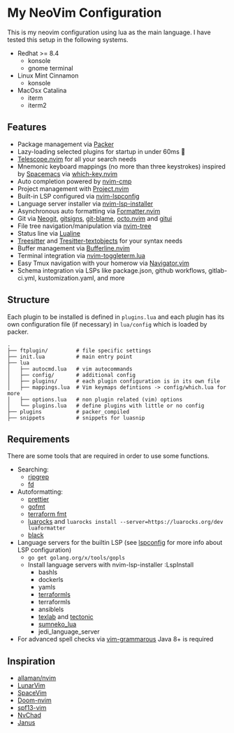 # My NeoVim Configuration

This is my neovim configuration using lua as the main language. I have tested this setup in the following systems.

- Redhat >= 8.4
  - konsole
  - gnome terminal
- Linux Mint Cinnamon
  - konsole
- MacOsx Catalina
  - iterm
  - iterm2

## Features

- Package management via [Packer](https://github.com/wbthomason/packer.nvim)
- Lazy-loading selected plugins for startup in under 60ms 🚀
- [Telescope.nvim](https://github.com/nvim-telescope/telescope.nvim) for all your search needs
- Mnemonic keyboard mappings (no more than three keystrokes) inspired by [Spacemacs](https://www.spacemacs.org/) via [which-key.nvim](https://github.com/folke/which-key.nvim)
- Auto completion powered by [nvim-cmp](https://github.com/hrsh7th/nvim-cmp)
- Project management with [Project.nvim](https://github.com/ahmedkhalf/project.nvim)
- Built-in LSP configured via [nvim-lspconfig](https://github.com/neovim/nvim-lspconfig)
- Language server installer via [nvim-lsp-installer](https://github.com/williamboman/nvim-lsp-installer)
- Asynchronous auto formatting via [Formatter.nvim](https://github.com/mhartington/formatter.nvim)
- Git via [Neogit](https://github.com/TimUntersberger/neogit), [gitsigns](https://github.com/lewis6991/gitsigns.nvim), [git-blame](https://github.com/f-person/git-blame.nvim), [octo.nvim](https://github.com/pwntester/octo.nvim) and [gitui](https://github.com/extrawurst/gitui)
- File tree navigation/manipulation via [nvim-tree](https://github.com/kyazdani42/nvim-tree.lua)
- Status line via [Lualine](https://github.com/nvim-lualine/lualine.nvim)
- [Treesitter](https://github.com/nvim-treesitter/nvim-treesitter) and [Tresitter-textobjects](https://github.com/nvim-treesitter/nvim-treesitter-textobjects) for your syntax needs
- Buffer management via [Bufferline.nvim](https://github.com/akinsho/bufferline.nvim)
- Terminal integration via [nvim-toggleterm.lua](https://github.com/akinsho/nvim-toggleterm.lua)
- Easy Tmux navigation with your homerow via [Navigator.vim](https://github.com/numToStr/Navigator.nvim)
- Schema integration via LSPs like package.json, github workflows, gitlab-ci.yml, kustomization.yaml, and more

## Structure

Each plugin to be installed is defined in `plugins.lua` and each plugin has its own configuration file (if necessary) in `lua/config` which is loaded by packer.

```
.
├── ftplugin/         # file specific settings
├── init.lua          # main entry point
├── lua
│   ├── autocmd.lua   # vim autocommands
│   ├── config/       # additional config
│   ├── plugins/      # each plugin configuration is in its own file
│   ├── mappings.lua  # Vim keymaps defintions -> config/which.lua for more
│   ├── options.lua   # non plugin related (vim) options
│   └── plugins.lua   # define plugins with little or no config
├── plugins           # packer_compiled
├── snippets          # snippets for luasnip
```

## Requirements

There are some tools that are required in order to use some functions.

- Searching:
  - [ripgrep](https://github.com/BurntSushi/ripgrep)
  - [fd](https://github.com/sharkdp/fd)
- Autoformatting:
  - [prettier](https://prettier.io/)
  - [gofmt](https://pkg.go.dev/cmd/gofmt)
  - [terraform fmt](https://www.terraform.io/docs/cli/commands/fmt.html)
  - [luarocks](https://github.com/luarocks/luarocks) and `luarocks install --server=https://luarocks.org/dev luaformatter`
  - [black](https://github.com/psf/black)
- Language servers for the builtin LSP (see [lspconfig](https://github.com/neovim/nvim-lspconfig/blob/master/CONFIG.md) for more info about LSP configuration)
  - `go get golang.org/x/tools/gopls`
  - Install language servers with nvim-lsp-installer :LspInstall
    - bashls
    - dockerls
    - yamls
    - [terraformls](https://github.com/hashicorp/terraform-ls)
    - terraformls
    - ansiblels
    - [texlab](https://github.com/latex-lsp/texlab) and [tectonic](https://github.com/tectonic-typesetting/tectonic)
    - [sumneko_lua](https://github.com/sumneko/lua-language-server)
    - jedi_language_server
- For advanced spell checks via [vim-grammarous](https://github.com/rhysd/vim-grammarous) Java 8+ is required

## Inspiration

- [allaman/nvim](https://github.com/allaman/nvim)
- [LunarVim](https://github.com/LunarVim/LunarVim)
- [SpaceVim](https://spacevim.org/)
- [Doom-nvim](https://github.com/NTBBloodbath/doom-nvim)
- [spf13-vim](https://github.com/spf13/spf13-vim)
- [NvChad](https://nvchad.github.io/)
- [Janus](https://github.com/carlhuda/janus)
